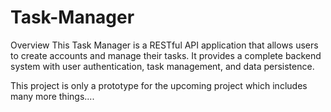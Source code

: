 # Task-Manager
Overview
This Task Manager is a RESTful API application that allows users to create accounts and manage their tasks. It provides a complete backend system with user authentication, task management, and data persistence.

This project is only a prototype for the upcoming project which includes many more things....
